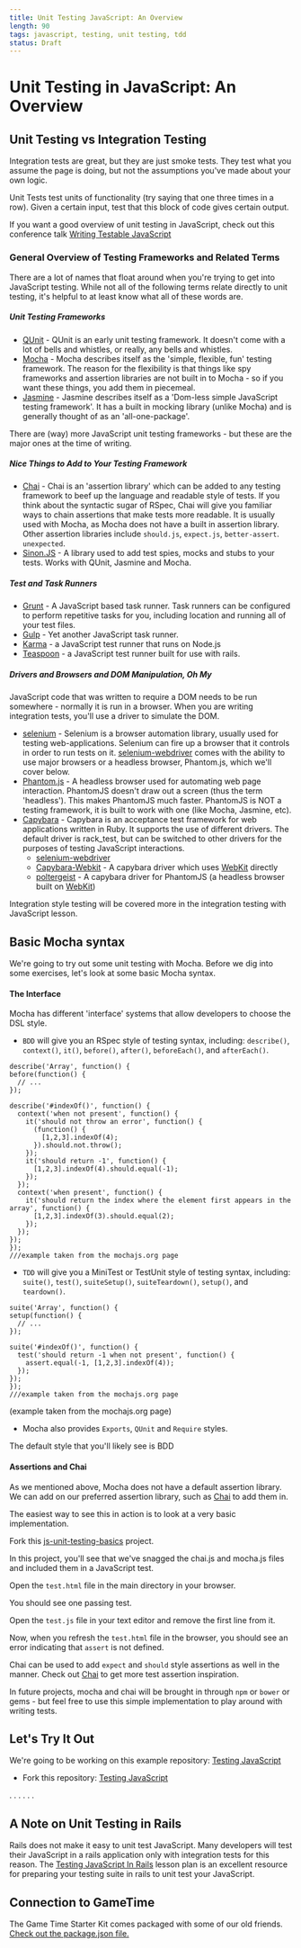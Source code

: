 ```yaml
---
title: Unit Testing JavaScript: An Overview
length: 90
tags: javascript, testing, unit testing, tdd
status: Draft
---
```


# Unit Testing in JavaScript: An Overview

## Unit Testing vs Integration Testing

Integration tests are great, but they are just smoke tests. They test what you assume the page is doing, but not the assumptions you've made about your own logic.

Unit Tests test units of functionality (try saying that one three times in a row). Given a certain input, test that this block of code gives certain output.

If you want a good overview of unit testing in JavaScript, check out this conference talk [Writing Testable JavaScript](https://www.youtube.com/watch?v=OzjogCFO4Zo)

### General Overview of Testing Frameworks and Related Terms

There are a lot of names that float around when you're trying to get into JavaScript testing. While not all of the following terms relate directly to unit testing, it's helpful to at least know what all of these words are.

##### Unit Testing Frameworks
* [QUnit](http://qunitjs.com/) - QUnit is an early unit testing framework. It doesn't come with a lot of bells and whistles, or really, any bells and whistles.
* [Mocha](https://mochajs.org/) - Mocha describes itself as the 'simple, flexible, fun' testing framework. The reason for the flexibility is that things like spy frameworks and assertion libraries are not built in to Mocha - so if you want these things, you add them in piecemeal.
* [Jasmine](https://github.com/jasmine/jasmine) - Jasmine describes itself as a 'Dom-less simple JavaScript testing framework'. It has a built in mocking library (unlike Mocha) and is generally thought of as an 'all-one-package'.

There are (way) more JavaScript unit testing frameworks - but these are the major ones at the time of writing.

##### Nice Things to Add to Your Testing Framework
* [Chai](http://chaijs.com/) - Chai is an 'assertion library' which can be added to any testing framework to beef up the language and readable style of tests. If you think about the syntactic sugar of RSpec, Chai will give you familiar ways to chain assertions that make tests more readable. It is usually used with Mocha, as Mocha does not have a built in assertion library. Other assertion libraries include `should.js`, `expect.js`, `better-assert`. `unexpected`.
* [Sinon.JS](http://sinonjs.org) - A library  used to add test spies, mocks and stubs to your tests. Works with QUnit, Jasmine and Mocha.

##### Test and Task Runners
* [Grunt](http://gruntjs.com/) - A JavaScript based task runner. Task runners can be configured to perform repetitive tasks for you, including location and running all of your test files.
* [Gulp](http://gulpjs.com/) - Yet another JavaScript task runner.
* [Karma](http://karma-runner.github.io/0.13/index.html) - a JavaScript test runner that runs on Node.js
* [Teaspoon](https://github.com/modeset/teaspoon) - a JavaScript test runner built for use with rails.

##### Drivers and Browsers and DOM Manipulation, Oh My

JavaScript code that was written to require a DOM needs to be run somewhere - normally it is run in a browser. When you are writing integration tests, you'll use a driver to simulate the DOM.

* [selenium](http://www.seleniumhq.org/) - Selenium is a browser automation library, usually used for testing web-applications. Selenium can fire up a browser that it controls in order to run tests on it. [selenium-webdriver](http://www.seleniumhq.org/) comes with the ability to use major browsers or a headless browser, Phantom.js, which we'll cover below.
* [Phantom.js](http://phantomjs.org/) - A headless browser used for automating web page interaction.  PhantomJS doesn't draw out a screen (thus the term 'headless'). This makes PhantomJS much faster. PhantomJS is NOT a testing framework, it is built to work with one (like Mocha, Jasmine, etc).
* [Capybara](https://github.com/jnicklas/capybara) - Capybara is an acceptance test framework for web applications written in Ruby. It supports the use of different drivers. The default driver is rack_test, but can be switched to other drivers for the purposes of testing JavaScript interactions.
  * [selenium-webdriver](https://github.com/SeleniumHQ/selenium/tree/master/javascript/node/selenium-webdriver)
  * [Capybara-Webkit](https://github.com/thoughtbot/capybara-webkit) - A capybara driver which uses [WebKit](https://webkit.org/) directly
  * [poltergeist](https://github.com/teampoltergeist/poltergeist) - A capybara driver for PhantomJS (a headless browser built on [WebKit](https://webkit.org/))

Integration style testing will be covered more in the integration testing with JavaScript lesson.

## Basic Mocha syntax

We're going to try out some unit testing with Mocha. Before we dig into some exercises, let's look at some basic Mocha syntax.

#### The Interface
Mocha has different 'interface' systems that allow developers to choose the DSL style.

  * `BDD` will give you an RSpec style of testing syntax, including: `describe()`, `context()`, `it()`, `before()`, `after()`, `beforeEach()`, and `afterEach()`.
  ```
  describe('Array', function() {
  before(function() {
    // ...
  });

  describe('#indexOf()', function() {
    context('when not present', function() {
      it('should not throw an error', function() {
        (function() {
          [1,2,3].indexOf(4);
        }).should.not.throw();
      });
      it('should return -1', function() {
        [1,2,3].indexOf(4).should.equal(-1);
      });
    });
    context('when present', function() {
      it('should return the index where the element first appears in the array', function() {
        [1,2,3].indexOf(3).should.equal(2);
      });
    });
  });
});
///example taken from the mochajs.org page
  ```
  * `TDD` will give you a MiniTest or TestUnit style of testing syntax, including: `suite()`, `test()`, `suiteSetup()`, `suiteTeardown()`, `setup()`, and `teardown()`.
  ```
  suite('Array', function() {
  setup(function() {
    // ...
  });

  suite('#indexOf()', function() {
    test('should return -1 when not present', function() {
      assert.equal(-1, [1,2,3].indexOf(4));
    });
  });
});
///example taken from the mochajs.org page
  ```
  (example taken from the mochajs.org page)
  * Mocha also provides `Exports`, `QUnit` and `Require` styles.

The default style that you'll likely see is BDD

#### Assertions and Chai

As we mentioned above, Mocha does not have a default assertion library. We can add on our preferred assertion library, such as [Chai](http://chaijs.com/) to add them in.

The easiest way to see this in action is to look at a very basic implementation.

Fork this [js-unit-testing-basics](https://github.com/turingschool-examples/js-unit-testing-basics.git) project.

In this project, you'll see that we've snagged the chai.js and mocha.js files and included them in a JavaScript test.

Open the `test.html` file in the main directory in your browser.

You should see one passing test.

Open the `test.js` file in your text editor and remove the first line from it.

Now, when you refresh the `test.html` file in the browser, you should see an error indicating that `assert` is not defined.

Chai can be used to add `expect` and `should` style assertions as well in the manner. Check out [Chai](http://chaijs.com/) to get more test assertion inspiration.

In future projects, mocha and chai will be brought in through `npm` or `bower` or gems - but feel free to use this simple implementation to play around with writing tests.

## Let's Try It Out

We're going to be working on this example repository: [Testing JavaScript](https://github.com/turingschool-examples/testing-javascript)

* Fork this repository: [Testing JavaScript](https://github.com/turingschool-examples/testing-javascript)

.
.
.
.
.
.

## A Note on Unit Testing in Rails
  Rails does not make it easy to unit test JavaScript. Many developers will test their JavaScript in a rails application only with integration tests for this reason. The [Testing JavaScript In Rails](https://github.com/turingschool/lesson_plans/blob/master/ruby_04-apis_and_scalability/testing_javascript_in_rails.markdown) lesson plan is an excellent resource for preparing your testing suite in rails to unit test your JavaScript.

## Connection to GameTime

The Game Time Starter Kit comes packaged with some of our old friends. [Check out the package.json file.](https://github.com/turingschool-examples/game-time-starter-kit/blob/master/package.json#L27)
